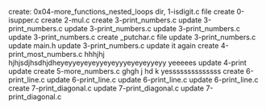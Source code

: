create: 0x04-more_functions_nested_loops dir, 1-isdigit.c file
create 0-isupper.c
create 2-mul.c
create 3-print_numbers.c
update 3-print_numbers.c
update 3-print_numbers.c
update 3-print_numbers.c
update 3-print_numbers.c
create _putchar.c file
update 3-print_numbers.c
update main.h
update 3-print_numbers.c
update it again
create 4-print_most_numbers.c
hhhjhj
hjhjsdjhsdhjdheyeyyeyeyeyyeyeyyyeyeyeyyeyy
yeeeees
update 4-print
update
create  5-more_numbers.c
ghgh
j
hd
k
yessssssssssssss
create 6-print_line.c
update 6-print_line.c
update 6-print_line.c
update 6-print_line.c
create 7-print_diagonal.c
update 7-print_diagonal.c
update 7-print_diagonal.c
